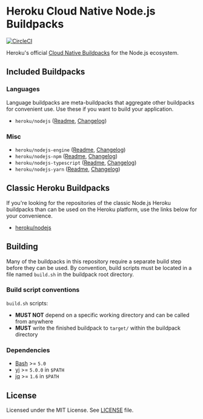 # Heroku Cloud Native Node.js Buildpacks
[![CircleCI](https://circleci.com/gh/heroku/buildpacks-nodejs/tree/main.svg?style=shield)](https://circleci.com/gh/heroku/buildpacks-nodejs/tree/main)

Heroku's official [Cloud Native Buildpacks](https://buildpacks.io) for the Node.js ecosystem.

## Included Buildpacks
### Languages
Language buildpacks are meta-buildpacks that aggregate other buildpacks for convenient use. Use these if you want
to build your application.

- `heroku/nodejs` ([Readme](meta-buildpacks/nodejs/README.md), [Changelog](meta-buildpacks/nodejs/CHANGELOG.md))

### Misc

- `heroku/nodejs-engine` ([Readme](buildpacks/nodejs/README.md), [Changelog](buildpacks/nodejs/CHANGELOG.md))
- `heroku/nodejs-npm` ([Readme](buildpacks/npm/README.md), [Changelog](buildpacks/npm/CHANGELOG.md))
- `heroku/nodejs-typescript` ([Readme](buildpacks/typescript/README.md), [Changelog](buildpacks/typescript/CHANGELOG.md))
- `heroku/nodejs-yarn` ([Readme](buildpacks/yarn/README.md), [Changelog](buildpacks/yarn/CHANGELOG.md))

## Classic Heroku Buildpacks

If you're looking for the repositories of the classic Node.js Heroku buildpacks than can be used on the Heroku platform,
use the links below for your convenience.

- [heroku/nodejs](https://github.com/heroku/heroku-buildpack-nodejs)

## Building
Many of the buildpacks in this repository require a separate build step before they can be used. By convention, build
scripts must be located in a file named `build.sh` in the buildpack root directory.

### Build script conventions
`build.sh` scripts:
- **MUST NOT** depend on a specific working directory and can be called from anywhere
- **MUST** write the finished buildpack to `target/` within the buildpack directory

### Dependencies
- [Bash](https://www.gnu.org/software/bash/) >= `5.0`
- [yj](https://github.com/sclevine/yj) >= `5.0.0` in `$PATH`
- [jq](https://github.com/stedolan/jq) >= `1.6` in `$PATH`

## License
Licensed under the MIT License. See [LICENSE](./LICENSE) file.

